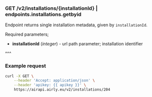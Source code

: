 ### GET /v2/installations/{installationId} | endpoints.installations.getbyid

Endpoint returns single installation metadata, given by `installationId`.

Required parameters;
- **installationId** (_integer_) - url path parameter; installation identifier

^^^

### Example request

```bash
curl -X GET \
    --header 'Accept: application/json' \
    --header 'apikey: {{ apikey }}' \
    https://airapi.airly.eu/v2/installations/204
```
